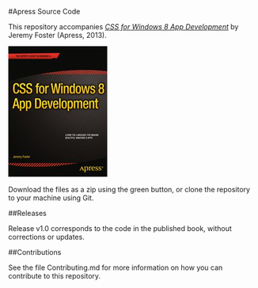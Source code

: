 #Apress Source Code

This repository accompanies [*CSS for Windows 8 App Development*](http://www.apress.com/9781430249832) by Jeremy Foster (Apress, 2013).

![Cover image](9781430249832.jpg)

Download the files as a zip using the green button, or clone the repository to your machine using Git.

##Releases

Release v1.0 corresponds to the code in the published book, without corrections or updates.

##Contributions

See the file Contributing.md for more information on how you can contribute to this repository.
